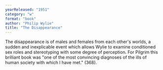 ```yaml
---
yearReleased: "1951"
category: "w"
format: "book"
author: "Philip Wylie"
title: "The Disappearance"
---
```

The disappearance is of males and females from each other's worlds, a sudden and inexplicable event which allows Wylie to examine conditioned sex roles and stereotyping with some degree of perception. For Pilgrim this brilliant book was  "one of the most convincing diagnoses of the ills of human society with which I have met." (368).
 